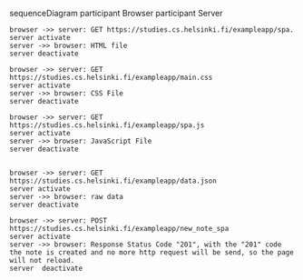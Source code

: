 sequenceDiagram
	participant Browser
	participant Server


    browser ->> server: GET https://studies.cs.helsinki.fi/exampleapp/spa.
	server activate
	server ->> browser: HTML file
    server deactivate
    
    browser ->> server: GET  https://studies.cs.helsinki.fi/exampleapp/main.css
	server activate
	server ->> browser: CSS File
    server deactivate
    
    browser ->> server: GET https://studies.cs.helsinki.fi/exampleapp/spa.js
	server activate
	server ->> browser: JavaScript File
    server deactivate
    

    browser ->> server: GET https://studies.cs.helsinki.fi/exampleapp/data.json
	server activate
	server ->> browser: raw data
    server deactivate

    browser ->> server: POST https://studies.cs.helsinki.fi/exampleapp/new_note_spa
	server activate
	server ->> browser: Response Status Code "201", with the "201" code the note is created and no more http request will be send, so the page will not reload.
	server  deactivate